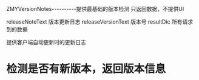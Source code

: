 ZMYVersionNotes----------提供最基础的版本检测
只返回数据，不提供UI

releaseNoteText 版本更新日志
releaseVersionText 版本号
resultDic 所有请求到的数据


提供客户端自动更新时的更新日志

检测是否有新版本，返回版本信息
=========================
